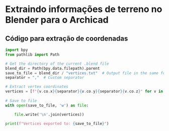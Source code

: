 # Extraindo informações de terreno no Blender para o Archicad

## Código para extração de coordenadas

```py
import bpy
from pathlib import Path

# Get the directory of the current .blend file
blend_dir = Path(bpy.data.filepath).parent
save_to_file = blend_dir / "vertices.txt"  # Output file in the same folder
separator = ","  # Custom separator

# Extract vertex coordinates
vertices = [f"{v.co.x}{separator}{v.co.y}{separator}{v.co.z}" for v in bpy.context.object.data.vertices]
    
# Save to file
with open(save_to_file, 'w') as file:

    file.write('\n'.join(vertices))

print(f"Vertices exported to: {save_to_file}")   
 
```
